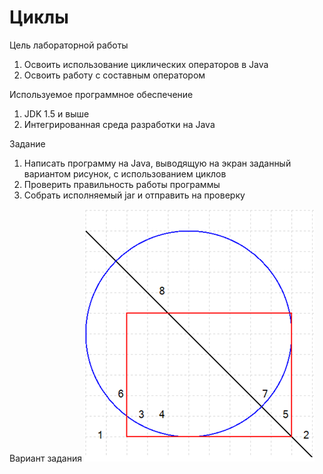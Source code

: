 # Циклы

Цель лабораторной работы
1.	Освоить использование циклических операторов в Java
2.	Освоить работу с составным оператором

Используемое программное обеспечение
1.	JDK 1.5 и выше
2.	Интегрированная среда разработки на Java

Задание
1.	Написать программу на Java, выводящую на экран заданный вариантом рисунок, с использованием циклов
2.	Проверить правильность работы программы
3.	Собрать исполняемый jar и отправить на проверку

Вариант задания
![Image alt](https://github.com/sonikom/Java/blob/%D0%A0%D0%B0%D0%B7%D0%B2%D0%B5%D1%82%D0%B2%D0%BB%D1%8F%D1%8E%D1%89%D0%B8%D0%B5%D1%81%D1%8F-%D0%BF%D1%80%D0%BE%D0%B3%D1%80%D0%B0%D0%BC%D0%BC%D1%8B/lab1_1.png)
